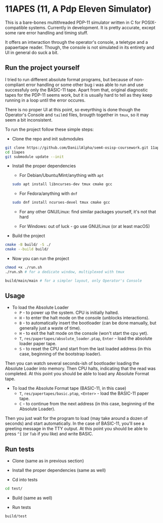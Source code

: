 # 11APES (11, A Pdp Eleven Simulator)

This is a bare-bones multithreaded PDP-11 simulator written in C for POSIX-compatible systems. Currently in development. It is pretty accurate, except some rare error handling and timing stuff.

It offers an intwraction through the operator's console, a teletype and a papaertape reader. Though, the console is not simulated in its entirety and UI in general do suck a bit. 

## Run the project yourself

I tried to run different absolute format programs, but because of non-compliant error handling or some other bug i was able to run and use successfuly only the BASIC-11 tape. Apart from that, original diagnostic tapes for the PDP-11 seems work, but it is usually hard to tell as they keep running in a loop until the error occures.

There is no proper UI at this point, so eveyrthing is done though the Operator's Console and `tail`ed files, brougth together in `tmux`, so it may seem a bit inconsistent. 

To run the project follow these simple steps:

 - Clone the repo and init submodules

```bash
git clone https://github.com/DaniilAlpha/sem4-osisp-coursework.git 11apes
cd 11apes
git submodule update --init
```

 - Install the proper dependencies

   - For Debian/Ubuntu/Mint/anything with `apt`

    ```bash
    sudo apt install libncurses-dev tmux cmake gcc
    ```

   - For Fedora/anything with `dnf`

    ```bash
    sudo dnf install ncurses-devel tmux cmake gcc
    ```

   - For any other GNU/Linux: find similar packages yourself, it's not that hard

   - For Windows: out of luck - go use GNU/Linux (or at least macOS)

 - Build the project

```bash
cmake -B build/ -S ./
cmake --build build/
```

 - Now you can run the project

```bash
chmod +x ./run.sh
./run.sh # for a dedicate window, multiplexed with tmux 
```

```bash
build/main/main # for a simpler layout, only Operator's Console
```

## Usage

 - To load the Absolute Loader
   - `P` - to power up the system. CPU is initially halted.
   - `H` - to enter the halt mode on the console (unblocks interactions).
   - `B` - to automatically insert the bootloader (can be done manually, but generally just a waste of time).
   - `H` - to exit the halt mode on the console (won't start the cpu yet).
   - `T`, `res/papertapes/absolute_loader.ptap`, `Enter` - load the absolute loader paper tape.
   - `S` - to reset the CPU and start from the last loaded address (in this case, beginning of the bootstrap loader).

Then you can watch several seconds-ish of bootloader loading the Absolute Loader into memory. Then CPU halts, indicating that the read was completed. At this point you should be able to load any Absolute Format tape.

 - To load the Absolute Format tape (BASIC-11, in this case)
   - `T`, `res/papertapes/basic.ptap`, `<Enter>` - load the BASIC-11 paper tape. 
   - `C` - to continue from the next address (in this case, beginning of the Absolute Loader).

Then you just wait for the program to load (may take around a dozen of seconds) and start automatically. In the case of BASIC-11, you'll see a greeting message in the TTY output. At this point you should be able to press `^I` (or `Tab` if you like) and write BASIC.

## Run tests

- Clone (same as in previous section)

- Install the proper dependencies (same as well)

- Cd into tests

```bash
cd test/
```

- Build (same as well)

- Run tests

```bash
build/test
```
